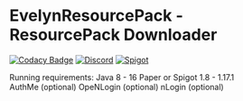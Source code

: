 # EvelynResourcePack - ResourcePack Downloader
[![Codacy Badge](https://app.codacy.com/project/badge/Grade/6814e1004a7b45198671f459739f9180)](https://www.codacy.com/gh/josemarcellio/EvelynResourcePack/dashboard?utm_source=github.com&amp;utm_medium=referral&amp;utm_content=josemarcellio/EvelynResourcePack&amp;utm_campaign=Badge_Grade)
[![Discord](https://img.shields.io/discord/761320216377425951?logo=discord)](https://discord.gg/JyF42uRcMk)
[![Spigot](https://img.shields.io/spiget/downloads/96687)](https://www.spigotmc.org/resources/✨-evelyn-resourcepack-downloader-✨-authme-nlogin-openlogin-discord-webhook-support.96687/)

Running requirements:
Java 8 - 16
Paper or Spigot 1.8 - 1.17.1<br>
AuthMe (optional)
OpeNLogin (optional)
nLogin (optional)
